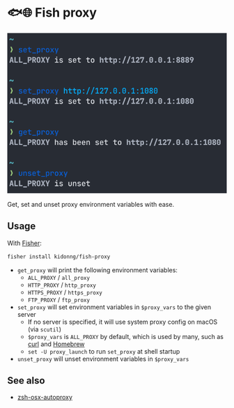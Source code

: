 # 🐟🌐 Fish proxy

![Screenshot](screenshot.png)

Get, set and unset proxy environment variables with ease.

## Usage

With [Fisher](https://github.com/jorgebucaran/fisher):

```sh
fisher install kidonng/fish-proxy
```

- `get_proxy` will print the following environment variables:
  - `ALL_PROXY` / `all_proxy`
  - `HTTP_PROXY` / `http_proxy`
  - `HTTPS_PROXY` / `https_proxy`
  - `FTP_PROXY` / `ftp_proxy`
- `set_proxy` will set environment variables in `$proxy_vars` to the given server
  - If no server is specified, it will use system proxy config on macOS (via `scutil`)
  - `$proxy_vars` is `ALL_PROXY` by default, which is used by many, such as [curl](https://curl.se/) and [Homebrew](https://brew.sh/)
  - `set -U proxy_launch` to run `set_proxy` at shell startup
- `unset_proxy` will unset environment variables in `$proxy_vars`

## See also

- [zsh-osx-autoproxy](https://github.com/SukkaW/zsh-osx-autoproxy)
